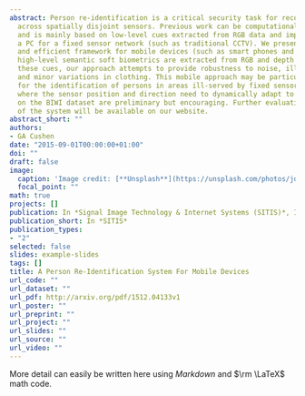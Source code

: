 ```yaml
---
abstract: Person re-identification is a critical security task for recognizing a person
  across spatially disjoint sensors. Previous work can be computationally intensive
  and is mainly based on low-level cues extracted from RGB data and implemented on
  a PC for a fixed sensor network (such as traditional CCTV). We present a practical
  and efficient framework for mobile devices (such as smart phones and robots) where
  high-level semantic soft biometrics are extracted from RGB and depth data. By combining
  these cues, our approach attempts to provide robustness to noise, illumination,
  and minor variations in clothing. This mobile approach may be particularly useful
  for the identification of persons in areas ill-served by fixed sensors or for tasks
  where the sensor position and direction need to dynamically adapt to a target. Results
  on the BIWI dataset are preliminary but encouraging. Further evaluation and demonstration
  of the system will be available on our website.
abstract_short: ""
authors:
- GA Cushen
date: "2015-09-01T00:00:00+01:00"
doi: ""
draft: false
image:
  caption: 'Image credit: [**Unsplash**](https://unsplash.com/photos/jdD8gXaTZsc)'
  focal_point: ""
math: true
projects: []
publication: In *Signal Image Technology & Internet Systems (SITIS)*, IEEE.
publication_short: In *SITIS*
publication_types:
- "2"
selected: false
slides: example-slides
tags: []
title: A Person Re-Identification System For Mobile Devices
url_code: ""
url_dataset: ""
url_pdf: http://arxiv.org/pdf/1512.04133v1
url_poster: ""
url_preprint: ""
url_project: ""
url_slides: ""
url_source: ""
url_video: ""
---
```


More detail can easily be written here using *Markdown* and $\rm \LaTeX$ math code.
